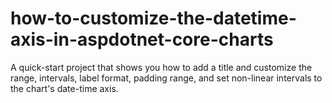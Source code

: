 # how-to-customize-the-datetime-axis-in-aspdotnet-core-charts
A quick-start project that shows you how to add a title and customize the range, intervals, label format, padding range, and set non-linear intervals to the chart's date-time axis.
